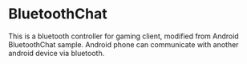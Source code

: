 # BluetoothChat
This is a bluetooth controller for gaming client, modified from Android BluetoothChat sample.
Android phone can communicate with another android device via bluetooth.

